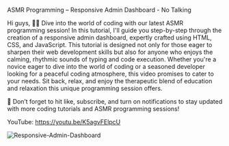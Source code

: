ASMR Programming – Responsive Admin Dashboard - No Talking

Hi guys,
👨‍💻 Dive into the world of coding with our latest ASMR programming session! In this tutorial, I'll guide you step-by-step through the creation of a responsive admin dashboard, expertly crafted using HTML, CSS, and JavaScript. 
This tutorial is designed not only for those eager to sharpen their web development skills but also for anyone who enjoys the calming, rhythmic sounds of typing and code execution. Whether you're a novice eager to dive into 
the world of coding or a seasoned developer looking for a peaceful coding atmosphere, this video promises to cater to your needs. Sit back, relax, and enjoy the therapeutic blend of education and relaxation this unique programming session offers.


🔔 Don’t forget to hit like, subscribe, and turn on notifications to stay updated with more coding tutorials and ASMR programming sessions!


YouTube: https://youtu.be/K5agvFElpcU





![Responsive-Admin-Dashboard](https://github.com/hot-zero/Responsive-Admin-Dashboard/assets/72950401/79919369-4520-4bd0-9da4-d5c2887cebe0)

